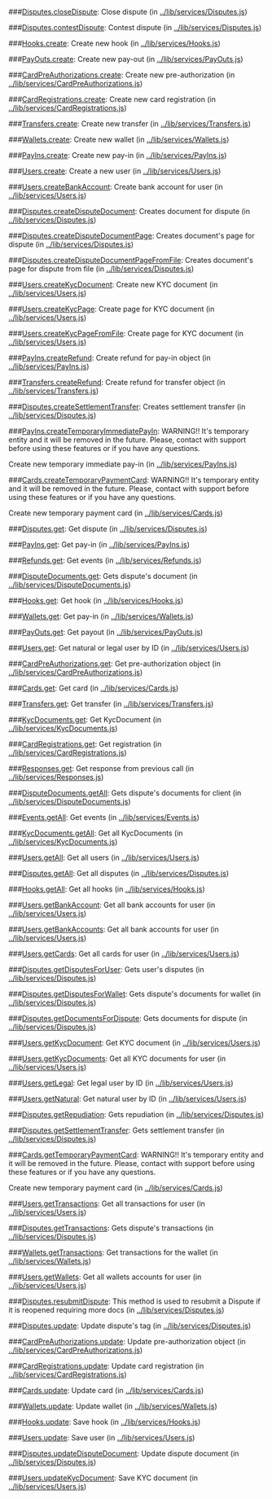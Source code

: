 
###[Disputes.closeDispute](Disputes.md):
Close dispute (in [..&#x2F;lib&#x2F;services&#x2F;Disputes.js](../lib/services/Disputes.js))

###[Disputes.contestDispute](Disputes.md):
Contest dispute (in [..&#x2F;lib&#x2F;services&#x2F;Disputes.js](../lib/services/Disputes.js))

###[Hooks.create](Hooks.md):
Create new hook (in [..&#x2F;lib&#x2F;services&#x2F;Hooks.js](../lib/services/Hooks.js))

###[PayOuts.create](PayOuts.md):
Create new pay-out (in [..&#x2F;lib&#x2F;services&#x2F;PayOuts.js](../lib/services/PayOuts.js))

###[CardPreAuthorizations.create](CardPreAuthorizations.md):
Create new pre-authorization (in [..&#x2F;lib&#x2F;services&#x2F;CardPreAuthorizations.js](../lib/services/CardPreAuthorizations.js))

###[CardRegistrations.create](CardRegistrations.md):
Create new card registration (in [..&#x2F;lib&#x2F;services&#x2F;CardRegistrations.js](../lib/services/CardRegistrations.js))

###[Transfers.create](Transfers.md):
Create new transfer (in [..&#x2F;lib&#x2F;services&#x2F;Transfers.js](../lib/services/Transfers.js))

###[Wallets.create](Wallets.md):
Create new wallet (in [..&#x2F;lib&#x2F;services&#x2F;Wallets.js](../lib/services/Wallets.js))

###[PayIns.create](PayIns.md):
Create new pay-in (in [..&#x2F;lib&#x2F;services&#x2F;PayIns.js](../lib/services/PayIns.js))

###[Users.create](Users.md):
Create a new user (in [..&#x2F;lib&#x2F;services&#x2F;Users.js](../lib/services/Users.js))

###[Users.createBankAccount](Users.md):
Create bank account for user (in [..&#x2F;lib&#x2F;services&#x2F;Users.js](../lib/services/Users.js))

###[Disputes.createDisputeDocument](Disputes.md):
Creates document for dispute (in [..&#x2F;lib&#x2F;services&#x2F;Disputes.js](../lib/services/Disputes.js))

###[Disputes.createDisputeDocumentPage](Disputes.md):
Creates document&#39;s page for dispute (in [..&#x2F;lib&#x2F;services&#x2F;Disputes.js](../lib/services/Disputes.js))

###[Disputes.createDisputeDocumentPageFromFile](Disputes.md):
Creates document&#39;s page for dispute from file (in [..&#x2F;lib&#x2F;services&#x2F;Disputes.js](../lib/services/Disputes.js))

###[Users.createKycDocument](Users.md):
Create new KYC document (in [..&#x2F;lib&#x2F;services&#x2F;Users.js](../lib/services/Users.js))

###[Users.createKycPage](Users.md):
Create page for KYC document (in [..&#x2F;lib&#x2F;services&#x2F;Users.js](../lib/services/Users.js))

###[Users.createKycPageFromFile](Users.md):
Create page for KYC document (in [..&#x2F;lib&#x2F;services&#x2F;Users.js](../lib/services/Users.js))

###[PayIns.createRefund](PayIns.md):
Create refund for pay-in object (in [..&#x2F;lib&#x2F;services&#x2F;PayIns.js](../lib/services/PayIns.js))

###[Transfers.createRefund](Transfers.md):
Create refund for transfer object (in [..&#x2F;lib&#x2F;services&#x2F;Transfers.js](../lib/services/Transfers.js))

###[Disputes.createSettlementTransfer](Disputes.md):
Creates settlement transfer (in [..&#x2F;lib&#x2F;services&#x2F;Disputes.js](../lib/services/Disputes.js))

###[PayIns.createTemporaryImmediatePayIn](PayIns.md):
WARNING!!
It&#39;s temporary entity and it will be removed in the future.
Please, contact with support before using these features or if you have any questions.

Create new temporary immediate pay-in (in [..&#x2F;lib&#x2F;services&#x2F;PayIns.js](../lib/services/PayIns.js))

###[Cards.createTemporaryPaymentCard](Cards.md):
WARNING!!
It&#39;s temporary entity and it will be removed in the future.
Please, contact with support before using these features or if you have any questions.

Create new temporary payment card (in [..&#x2F;lib&#x2F;services&#x2F;Cards.js](../lib/services/Cards.js))

###[Disputes.get](Disputes.md):
Get dispute (in [..&#x2F;lib&#x2F;services&#x2F;Disputes.js](../lib/services/Disputes.js))

###[PayIns.get](PayIns.md):
Get pay-in (in [..&#x2F;lib&#x2F;services&#x2F;PayIns.js](../lib/services/PayIns.js))

###[Refunds.get](Refunds.md):
Get events (in [..&#x2F;lib&#x2F;services&#x2F;Refunds.js](../lib/services/Refunds.js))

###[DisputeDocuments.get](DisputeDocuments.md):
Gets dispute&#39;s document (in [..&#x2F;lib&#x2F;services&#x2F;DisputeDocuments.js](../lib/services/DisputeDocuments.js))

###[Hooks.get](Hooks.md):
Get hook (in [..&#x2F;lib&#x2F;services&#x2F;Hooks.js](../lib/services/Hooks.js))

###[Wallets.get](Wallets.md):
Get pay-in (in [..&#x2F;lib&#x2F;services&#x2F;Wallets.js](../lib/services/Wallets.js))

###[PayOuts.get](PayOuts.md):
Get payout (in [..&#x2F;lib&#x2F;services&#x2F;PayOuts.js](../lib/services/PayOuts.js))

###[Users.get](Users.md):
Get natural or legal user by ID (in [..&#x2F;lib&#x2F;services&#x2F;Users.js](../lib/services/Users.js))

###[CardPreAuthorizations.get](CardPreAuthorizations.md):
Get pre-authorization object (in [..&#x2F;lib&#x2F;services&#x2F;CardPreAuthorizations.js](../lib/services/CardPreAuthorizations.js))

###[Cards.get](Cards.md):
Get card (in [..&#x2F;lib&#x2F;services&#x2F;Cards.js](../lib/services/Cards.js))

###[Transfers.get](Transfers.md):
Get transfer (in [..&#x2F;lib&#x2F;services&#x2F;Transfers.js](../lib/services/Transfers.js))

###[KycDocuments.get](KycDocuments.md):
Get KycDocument (in [..&#x2F;lib&#x2F;services&#x2F;KycDocuments.js](../lib/services/KycDocuments.js))

###[CardRegistrations.get](CardRegistrations.md):
Get registration (in [..&#x2F;lib&#x2F;services&#x2F;CardRegistrations.js](../lib/services/CardRegistrations.js))

###[Responses.get](Responses.md):
Get response from previous call (in [..&#x2F;lib&#x2F;services&#x2F;Responses.js](../lib/services/Responses.js))

###[DisputeDocuments.getAll](DisputeDocuments.md):
Gets dispute&#39;s documents for client (in [..&#x2F;lib&#x2F;services&#x2F;DisputeDocuments.js](../lib/services/DisputeDocuments.js))

###[Events.getAll](Events.md):
Get events (in [..&#x2F;lib&#x2F;services&#x2F;Events.js](../lib/services/Events.js))

###[KycDocuments.getAll](KycDocuments.md):
Get all KycDocuments (in [..&#x2F;lib&#x2F;services&#x2F;KycDocuments.js](../lib/services/KycDocuments.js))

###[Users.getAll](Users.md):
Get all users (in [..&#x2F;lib&#x2F;services&#x2F;Users.js](../lib/services/Users.js))

###[Disputes.getAll](Disputes.md):
Get all disputes (in [..&#x2F;lib&#x2F;services&#x2F;Disputes.js](../lib/services/Disputes.js))

###[Hooks.getAll](Hooks.md):
Get all hooks (in [..&#x2F;lib&#x2F;services&#x2F;Hooks.js](../lib/services/Hooks.js))

###[Users.getBankAccount](Users.md):
Get all bank accounts for user (in [..&#x2F;lib&#x2F;services&#x2F;Users.js](../lib/services/Users.js))

###[Users.getBankAccounts](Users.md):
Get all bank accounts for user (in [..&#x2F;lib&#x2F;services&#x2F;Users.js](../lib/services/Users.js))

###[Users.getCards](Users.md):
Get all cards for user (in [..&#x2F;lib&#x2F;services&#x2F;Users.js](../lib/services/Users.js))

###[Disputes.getDisputesForUser](Disputes.md):
Gets user&#39;s disputes (in [..&#x2F;lib&#x2F;services&#x2F;Disputes.js](../lib/services/Disputes.js))

###[Disputes.getDisputesForWallet](Disputes.md):
Gets dispute&#39;s documents for wallet (in [..&#x2F;lib&#x2F;services&#x2F;Disputes.js](../lib/services/Disputes.js))

###[Disputes.getDocumentsForDispute](Disputes.md):
Gets documents for dispute (in [..&#x2F;lib&#x2F;services&#x2F;Disputes.js](../lib/services/Disputes.js))

###[Users.getKycDocument](Users.md):
Get KYC document (in [..&#x2F;lib&#x2F;services&#x2F;Users.js](../lib/services/Users.js))

###[Users.getKycDocuments](Users.md):
Get all KYC documents for user (in [..&#x2F;lib&#x2F;services&#x2F;Users.js](../lib/services/Users.js))

###[Users.getLegal](Users.md):
Get legal user by ID (in [..&#x2F;lib&#x2F;services&#x2F;Users.js](../lib/services/Users.js))

###[Users.getNatural](Users.md):
Get natural user by ID (in [..&#x2F;lib&#x2F;services&#x2F;Users.js](../lib/services/Users.js))

###[Disputes.getRepudiation](Disputes.md):
Gets repudiation (in [..&#x2F;lib&#x2F;services&#x2F;Disputes.js](../lib/services/Disputes.js))

###[Disputes.getSettlementTransfer](Disputes.md):
Gets settlement transfer (in [..&#x2F;lib&#x2F;services&#x2F;Disputes.js](../lib/services/Disputes.js))

###[Cards.getTemporaryPaymentCard](Cards.md):
WARNING!!
It&#39;s temporary entity and it will be removed in the future.
Please, contact with support before using these features or if you have any questions.

Create new temporary payment card (in [..&#x2F;lib&#x2F;services&#x2F;Cards.js](../lib/services/Cards.js))

###[Users.getTransactions](Users.md):
Get all transactions for user (in [..&#x2F;lib&#x2F;services&#x2F;Users.js](../lib/services/Users.js))

###[Disputes.getTransactions](Disputes.md):
Gets dispute&#39;s transactions (in [..&#x2F;lib&#x2F;services&#x2F;Disputes.js](../lib/services/Disputes.js))

###[Wallets.getTransactions](Wallets.md):
Get transactions for the wallet (in [..&#x2F;lib&#x2F;services&#x2F;Wallets.js](../lib/services/Wallets.js))

###[Users.getWallets](Users.md):
Get all wallets accounts for user (in [..&#x2F;lib&#x2F;services&#x2F;Users.js](../lib/services/Users.js))

###[Disputes.resubmitDispute](Disputes.md):
This method is used to resubmit a Dispute if it is reopened requiring more docs (in [..&#x2F;lib&#x2F;services&#x2F;Disputes.js](../lib/services/Disputes.js))

###[Disputes.update](Disputes.md):
Update dispute&#39;s tag (in [..&#x2F;lib&#x2F;services&#x2F;Disputes.js](../lib/services/Disputes.js))

###[CardPreAuthorizations.update](CardPreAuthorizations.md):
Update pre-authorization object (in [..&#x2F;lib&#x2F;services&#x2F;CardPreAuthorizations.js](../lib/services/CardPreAuthorizations.js))

###[CardRegistrations.update](CardRegistrations.md):
Update card registration (in [..&#x2F;lib&#x2F;services&#x2F;CardRegistrations.js](../lib/services/CardRegistrations.js))

###[Cards.update](Cards.md):
Update card (in [..&#x2F;lib&#x2F;services&#x2F;Cards.js](../lib/services/Cards.js))

###[Wallets.update](Wallets.md):
Update wallet (in [..&#x2F;lib&#x2F;services&#x2F;Wallets.js](../lib/services/Wallets.js))

###[Hooks.update](Hooks.md):
Save hook (in [..&#x2F;lib&#x2F;services&#x2F;Hooks.js](../lib/services/Hooks.js))

###[Users.update](Users.md):
Save user (in [..&#x2F;lib&#x2F;services&#x2F;Users.js](../lib/services/Users.js))

###[Disputes.updateDisputeDocument](Disputes.md):
Update dispute document (in [..&#x2F;lib&#x2F;services&#x2F;Disputes.js](../lib/services/Disputes.js))

###[Users.updateKycDocument](Users.md):
Save KYC document (in [..&#x2F;lib&#x2F;services&#x2F;Users.js](../lib/services/Users.js))

